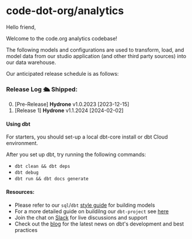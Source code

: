 # code-dot-org/analytics

Hello friend,

Welcome to the code.org analytics codebase! 

The following models and configurations are used to transform, load, and model data from our studio application (and other third party sources) into our data warehouse. 

Our anticipated release schedule is as follows:

### Release Log 🛳️                              Shipped:
0. [Pre-Release]  **Hydrone** v1.0.2023     [2023-12-15]
1. [Release 1]    **Hydrone** v1.1.2024     [2024-02-02]


#### Using dbt
For starters, you should set-up a local dbt-core install or dbt Cloud environment.

After you set up dbt, try running the following commands:

* `dbt clean && dbt deps`
* `dbt debug`
* `dbt run && dbt docs generate`

#### Resources:
* Please refer to our `sql`/`dbt` [style guide](https://docs.getdbt.com/best-practices/how-we-style/1-how-we-style-our-dbt-models) for building models
* For a more detailed guide on buildilng our `dbt-project` see [here](https://handbook.gitlab.com/handbook/business-technology/data-team/platform/dbt-guide/)
* Join the chat on [Slack](getdbt.slack.com) for live discussions and support
* Check out the [blog](https://docs.getdbt.com/blog) for the latest news on dbt's development and best practices
